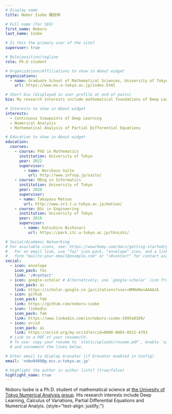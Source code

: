 ```yaml
---
# Display name
title: Nobor Isobe 磯部伸

# Full name (for SEO)
first_name: Noboru
last_name: Isobe

# Is this the primary user of the site?
superuser: true

# Role/position/tagline
role: Ph.D student

# Organizations/Affiliations to show in About widget
organizations:
  - name: Graduate School of Mathematical Sciences, University of Tokyo
    url: https://www.ms.u-tokyo.ac.jp/index.html

# Short bio (displayed in user profile at end of posts)
bio: My research interests include mathematical foundations of Deep Learning.

# Interests to show in About widget
interests:
  - Continuous Viewpoints of Deep Learning
  - Numerical Analysis
  - Mathematical Analysis of Partial Differential Equations

# Education to show in About widget
education:
  courses:
    - course: PhD in Mathematics
      institution: University of Tokyo
      year: 2022
      supervisor: 
        - name: Norikazu Saito
          url: http://www.infsup.jp/saito/
    - course: MEng in Informatics
      institution: University of Tokyo
      year: 2020
      supervisor: 
      - name: Takayasu Matsuo
        url: http://www.sr3.t.u-tokyo.ac.jp/matsuo/
    - course: BSc in Engineering
      institution: University of Tokyo
      year: 2016
      supervisor: 
        - name: Katsuhiro Nishinari
          url: https://park.itc.u-tokyo.ac.jp/tknishi/

# Social/Academic Networking
# For available icons, see: https://wowchemy.com/docs/getting-started/page-builder/#icons
#   For an email link, use "fas" icon pack, "envelope" icon, and a link in the
#   form "mailto:your-email@example.com" or "/#contact" for contact widget.
social:
  - icon: envelope
    icon_pack: fas
    link: '/#contact'
  - icon: google-scholar # Alternatively, use `google-scholar` icon from `ai` icon pack
    icon_pack: ai
    link: https://scholar.google.co.jp/citations?user=NMHeNesAAAAJ&
  - icon: github
    icon_pack: fab
    link: https://github.com/noboru-isobe
  - icon: linkedin
    icon_pack: fab
    link: https://www.linkedin.com/in/noboru-isobe-1995a0189/
  - icon: orcid
    icon_pack: ai
    link: https://orcid.org/my-orcid?orcid=0000-0003-0512-4793
  # Link to a PDF of your resume/CV.
  # To use: copy your resume to `static/uploads/resume.pdf`, enable `ai` icons in `params.yaml`,
  # and uncomment the lines below.

# Enter email to display Gravatar (if Gravatar enabled in Config)
email: 'nobo0409@g.ecc.u-tokyo.ac.jp'

# Highlight the author in author lists? (true/false)
highlight_name: true
---
```


Noboru Isobe is a Ph.D. student of mathematical science at [the Univesity of Tokyo Numerical Analysis group](https://sites.google.com/g.ecc.u-tokyo.ac.jp/utms-nag/%E3%83%9B%E3%83%BC%E3%83%A0?authuser=0). His research interests include Deep Learning, Calculus of Variations, Partial Differential Equations and Numerical Analyis.
{style="text-align: justify;"}
